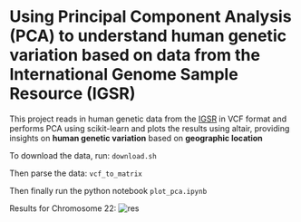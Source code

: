 # Using Principal Component Analysis (PCA) to understand human genetic variation based on data from the International Genome Sample Resource (IGSR)  
This project reads in human genetic data from the [IGSR](https://www.internationalgenome.org/home) in VCF format and performs PCA using scikit-learn and plots the results using altair, providing insights on **human genetic variation** based on **geographic location**


To download the data, run:
```download.sh```

Then parse the data:
```vcf_to_matrix```

Then finally run the python notebook
```plot_pca.ipynb```

Results for Chromosome 22:
![res](results.png)


